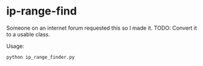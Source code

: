 ip-range-find
==================

Someone on an internet forum requested this so I made it. TODO: Convert it to a usable class.

Usage:

`python ip_range_finder.py`